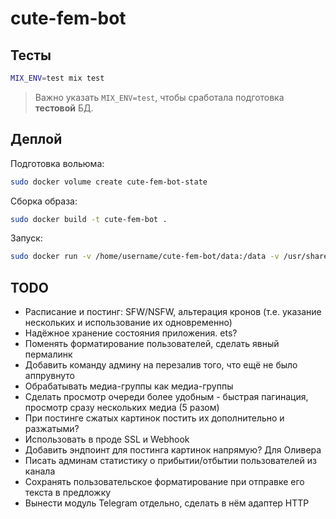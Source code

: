 # cute-fem-bot

## Тесты

```bash
MIX_ENV=test mix test
```

> Важно указать `MIX_ENV=test`, чтобы сработала подготовка **тестовой** БД.

## Деплой

Подготовка вольюма:

```bash
sudo docker volume create cute-fem-bot-state
```

Сборка образа:

```bash
sudo docker build -t cute-fem-bot .
```

Запуск:

```bash
sudo docker run -v /home/username/cute-fem-bot/data:/data -v /usr/share/zoneinfo:/usr/share/zoneinfo -d cute-fem-bot
```


## TODO

- Расписание и постинг: SFW/NSFW, альтерация кронов (т.е. указание нескольких и использование их одновременно)
- Надёжное хранение состояния приложения. ets?
- Поменять форматирование пользователей, сделать явный пермалинк
- Добавить команду админу на перезалив того, что ещё не было аппрувнуто
- Обрабатывать медиа-группы как медиа-группы
- Сделать просмотр очереди более удобным - быстрая пагинация, просмотр сразу нескольких медиа (5 разом)
- При постинге сжатых картинок постить их дополнительно и разжатыми?
- Использовать в проде SSL и Webhook
- Добавить эндпоинт для постинга картинок напрямую? Для Оливера
- Писать админам статистику о прибытии/отбытии пользователей из канала
- Сохранять пользовательское форматирование при отправке его текста в предложку
- Вынести модуль Telegram отдельно, сделать в нём адаптер HTTP
